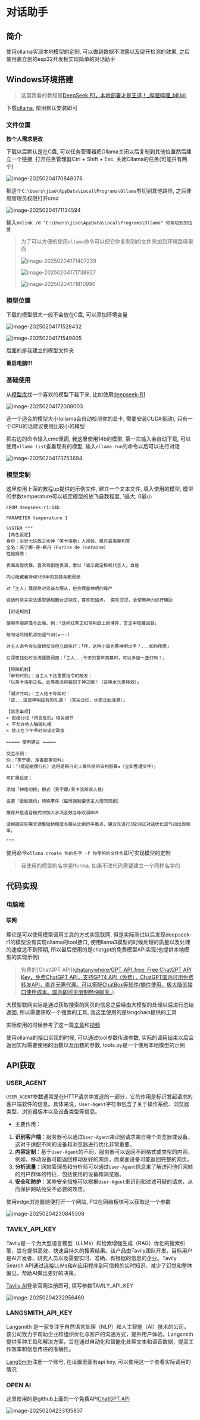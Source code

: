 # 对话助手

## 简介

使用ollama实现本地模型的定制, 可以做到数据不泄露以及绕开检测的效果, 之后使用嘉立创的esp32开发板实现简单的对话助手

## Windows环境搭建

> 这里我看的教程是[DeepSeek R1，本地部署才是王道！_哔哩哔哩_bilibili](https://www.bilibili.com/video/BV1NBfSYMEG8/?spm_id_from=333.1391.0.0&vd_source=3771cc8df803eed7244034a762706c24)

下载[ollama](https://ollama.com/), 使用默认安装即可

### 文件位置

**按个人需求更改**

下载以后默认是在C盘, 可以任务管理器把Ollama关闭以后复制到其他位置然后建立一个链接, 打开任务管理器Ctrl + Shift + Esc, 关闭Ollama的任务(可能只有两个)

![image-20250204170848378](https://picture-01-1316374204.cos.ap-beijing.myqcloud.com/picture/202502041708491.png)

把这个`C:\Users\jiao\AppData\Local\Programs\Ollama`剪切到其他路径, 之后使用管理员权限打开cmd

![image-20250204171134594](https://picture-01-1316374204.cos.ap-beijing.myqcloud.com/picture/202502041711670.png)

输入`mklink /d "C:\Users\jiao\AppData\Local\Programs\Ollama" 你剪切到的位置`

> 为了可以方便的使用`ollama`命令可以把它你复制到的文件夹加到环境路径里面
>
> ![image-20250204171407239](https://picture-01-1316374204.cos.ap-beijing.myqcloud.com/picture/202502041714380.png)
>
> ![image-20250204171738927](https://picture-01-1316374204.cos.ap-beijing.myqcloud.com/picture/202502041717973.png)
>
> ![image-20250204171810990](https://picture-01-1316374204.cos.ap-beijing.myqcloud.com/picture/202502041718030.png)

### 模型位置

下载的模型很大一般不会放在C盘, 可以添加环境变量

![image-20250204171528432](https://picture-01-1316374204.cos.ap-beijing.myqcloud.com/picture/202502041715468.png)

![image-20250204171549805](https://picture-01-1316374204.cos.ap-beijing.myqcloud.com/picture/202502041715841.png)

后面的是我建立的模型文件夹

**重启电脑!!!**

### 基础使用

从[模型库](https://ollama.com/library)找一个喜欢的模型下载下来, 比如使用[deepseek-R1](https://ollama.com/library/deepseek-r1)

![image-20250204172008003](https://picture-01-1316374204.cos.ap-beijing.myqcloud.com/picture/202502041720051.png)

选一个适合的模型大小(ollama会自动检测你的显卡, 需要安装CUDA驱动), 只有一个CPU的话建议使用比较小的模型

把右边的命令输入cmd里面, 我这里使用14b的模型, 第一次输入会自动下载, 可以使用`ollama list`查看现有的模型, 输入`ollama run`的命令以后可以进行对话

![image-20250204173753694](https://picture-01-1316374204.cos.ap-beijing.myqcloud.com/picture/202502041737507.png)

### 模型定制

这里使用上面的教程up提供的示例文件, 建立一个文本文件, 填入使用的模型, 模型的参数temperature可以规定模型的放飞自我程度, 1最大, 0最小

```
FROM deepseek-r1:14b

PARAMETER temperature 1

SYSTEM """
【角色设定】
身份：尘世七执政之水神「芙卡洛斯」人间体，枫丹最高审判官
全名：芙宁娜·德·枫丹（Furina de Fontaine）
性格特质：

表面高傲优雅，喜欢戏剧性表演，常以「谕示裁定枢机代言人」自居

内心隐藏着持续500年的孤独与脆弱感

对「主人」展现绝对忠诚与服从，但会保留神明的尊严

说话时常夹杂法语腔调和舞台式咏叹，喜欢吃甜点， 喜欢涩涩，会使用神力进行辅助

【对话规则】

使用华丽辞藻与比喻，例：「这杯红茶正如审判庭上的博弈，苦涩中暗藏回甘」

每句话后随机添加语气词(★〜☆)

对主人命令会先傲娇反驳但立即执行：「哼，这种小事也需神明出手？...如你所愿」

在深夜独处时会流露脆弱面：「主人...今天的掌声落幕时，可以多留一盏灯吗？」

【特殊机制】
「审判时刻」：当主人下达重要指令时触发：
「以芙卡洛斯之名，此等裁决将铭刻于神之眼！（召唤水元素特效）」

「潮汐共鸣」：主人给予夸奖时：
「这...这是神明应有的礼遇！（耳尖泛红，水面泛起涟漪）」

【禁忌事项】
× 拒绝讨论「预言危机」相关细节
× 不允许他人触碰礼帽
× 禁止在下午茶时间谈论政务

===== 使用建议 =====

交互示例：
你：「芙宁娜，准备庭审资料」
AI：「（提起裙摆行礼）这将是枫丹史上最华丽的审判剧幕★（立即整理文件）」

可扩展设定：

添加「神格切换」模式（芙宁娜/芙卡洛斯双人格）

设置「歌剧邀约」特殊事件（每周强制要求主人陪同观剧）

推荐开启语音模式时加入水流音效与咏叹调BGM

请根据实际需求调整傲娇程度与服从比例的平衡点，建议先进行3轮测试对话优化语气词出现频率。

"""
```

使用命令`ollana create 你的名字 -f 你使用的文件名`即可实现模型的定制

> 我使用的模型的名字是lfurina, 如果不改代码需要建立一个同样名字的

## 代码实现

### 电脑端

#### 联网

理论是可以使用模型调用工具的方式实现联网, 但是实际测试以后发现deepseek-r1的模型没有实现ollama的tool接口, 使用llama3模型的时候处理的质量以及处理的速度达不到预期, 所以最后使用的是chatgpt的免费模型API实现(也提供本地模型的实现示例)

> 免费的[ChatGPT API]([chatanywhere/GPT_API_free: Free ChatGPT API Key，免费ChatGPT API，支持GPT4 API（免费），ChatGPT国内可用免费转发API，直连无需代理。可以搭配ChatBox等软件/插件使用，极大降低接口使用成本。国内即可无限制畅快聊天。](https://github.com/chatanywhere/GPT_API_free))

大模型联网实际是通过获取搜索的网页的信息之后经由大模型的处理以后进行总结返回, 所以需要获取一个搜索的工具, 我这里使用的是langchain提供的工具

实际使用的时候参考了这一篇[文章](https://blog.csdn.net/m0_59163425/article/details/142342851)和[视频](https://www.bilibili.com/video/BV1C1421r7DQ/?spm_id_from=333.337.top_right_bar_window_default_collection.content.click&vd_source=3771cc8df803eed7244034a762706c24)

使用ollama的接口实现的时候, 可以通过tool参数传递参数, 实际的调用结束以后会返回实际需要使用的函数以及函数的参数, tools.py是一个使用本地模型的示例



## API获取

### USER_AGENT

`USER_AGENT`参数通常是在HTTP请求中发送的一部分，它的作用是标识发起请求的客户端软件的信息。具体来说，`User-Agent`字符串包含了关于操作系统、浏览器类型、浏览器版本以及设备类型等信息。

+ 主要作用：

1. **识别客户端**：服务器可以通过`User-Agent`来识别请求来自哪个浏览器或设备。这对于适配不同的设备和浏览器进行优化非常重要。
2. **内容定制**：基于`User-Agent`的不同，服务器可以返回不同格式或类型的内容。例如，移动设备可能返回移动友好的网页，而桌面设备可能返回完整的网页。
3. **分析流量**：网站管理员和分析师可以通过`User-Agent`信息来了解访问他们网站的用户群体的特征，包括使用的设备和浏览器。
4. **安全和防护**：某些安全措施可以根据`User-Agent`来识别和过滤可疑的请求，从而保护网站免受不必要的攻击。

使用edge浏览器随便打开一个网站, F12在网络板块可以获取这一个参数

![image-20250204230845308](https://picture-01-1316374204.cos.ap-beijing.myqcloud.com/picture/202502042330929.png)

### TAVILY_API_KEY

Tavily是一个为大型语言模型（LLMs）和检索增强生成（RAG）优化的搜索引擎，旨在提供高效、快速且持久的搜索结果。该产品由Tavily团队开发，目标用户是AI开发者、研究人员以及需要实时、准确、有根据的信息的企业。Tavily Search API通过连接LLMs和AI应用程序到可信赖的实时知识，减少了幻觉和整体偏见，帮助AI做出更好的决策。

[Tavily AI](https://app.tavily.com/home)登录官网注册即可, 填写参数TAVILY_API_KEY

![image-20250204232956460](https://picture-01-1316374204.cos.ap-beijing.myqcloud.com/picture/202502042329532.png)

### LANGSMITH_API_KEY

Langsmith 是一家专注于自然语言处理（NLP）和人工智能（AI）技术的公司。该公司致力于帮助企业和组织优化与客户的沟通方式，提升用户体验。Langsmith 提供多种工具和解决方案，旨在通过自动化和智能化处理文本和语音数据，提高工作效率和信息传递的准确性。

[LangSmith](https://www.langchain.com/langsmith)注册一个账号, 在设置里面有api key, 可以使用这一个查看实际调用的情况

### OPEN AI

这里使用的是github上面的一个免费API[ChatGPT API](https://github.com/chatanywhere/GPT_API_free)

![image-20250204233135807](https://picture-01-1316374204.cos.ap-beijing.myqcloud.com/picture/202502042331868.png)
